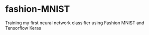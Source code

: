# fashion-MNIST
Training my first neural network classifier using Fashion MNIST and Tensorflow Keras
